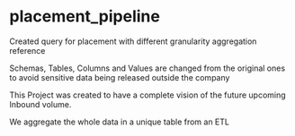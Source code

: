 # placement_pipeline
Created query for placement with different granularity aggregation reference
<p>Schemas, Tables, Columns and Values are changed from the original ones to avoid sensitive data being released outside the company</p>
<p>This Project was created to have a complete vision of the future upcoming Inbound volume.&nbsp;</p>
<p>We aggregate the whole data in a unique table from an ETL</p>
